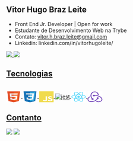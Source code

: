 ## Vitor Hugo Braz Leite

- Front End Jr. Developer | Open for work
- Estudante de Desenvolvimento Web na Trybe
- Contato: vitor.h.braz.leite@gmail.com
- Linkedin: linkedin.com/in/vitorhugoleite/

 <div>
  <a href="https://github.com/Vitor8">
   <div>
  <a href="https://github.com/Vitor8">
  <img height="180em" src="https://github-readme-stats.vercel.app/api?username=vitor8&show_icons=true&theme=dracula&include_all_commits=true&count_private=true"/>
  <img height="180em" src="https://github-readme-stats.vercel.app/api/top-langs/?username=vitor8&layout=compact&langs_count=7&theme=dracula"/>
</div>
    
## Tecnologias
     
<div style="display: inline_block"><br>
  <img align="center" alt="Vitor-HTML" height="30" width="40" src="https://raw.githubusercontent.com/devicons/devicon/master/icons/html5/html5-original.svg">
  <img align="center" alt="Vitor-CSS" height="30" width="40" src="https://raw.githubusercontent.com/devicons/devicon/master/icons/css3/css3-original.svg">
  <img align="center" alt="Vitor-JavaScript" height="30" width="40" src="https://raw.githubusercontent.com/devicons/devicon/master/icons/javascript/javascript-plain.svg">
   <img align="center" src="https://camo.githubusercontent.com/62089edec0ee40bb26b3bf5f973b14d7f8e4b4e942f115cde5b9a5f9c0ca3382/687474703a2f2f7365656b6c6f676f2e636f6d2f696d616765732f4a2f6a6573742d6c6f676f2d463939303145424246372d7365656b6c6f676f2e636f6d2e706e67" alt="jest" width="30" height="30" />
  <img align="center" alt="Vitor-React" height="30" width="40" src="https://raw.githubusercontent.com/devicons/devicon/master/icons/react/react-original.svg">
  <img align="center" alt="Vitor-Redux" height="30" width="40" src="https://raw.githubusercontent.com/devicons/devicon/master/icons/redux/redux-original.svg">
</div>

 ## Contanto
     
<div>
  <a href = "mailto:vitor.h.braz.leite@gmail.com"><img src="https://img.shields.io/badge/-Gmail-%23333?style=for-the-badge&logo=gmail&logoColor=white" target="_blank"></a>
  <a href="https://www.linkedin.com/in/vitorhugoleite/" target="_blank"><img src="https://img.shields.io/badge/-LinkedIn-%230077B5?style=for-the-badge&logo=linkedin&logoColor=white" target="_blank"></a>   
</div>
